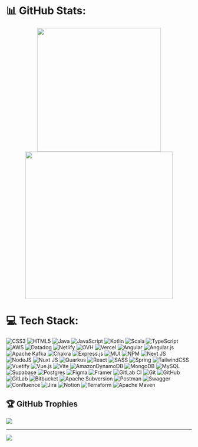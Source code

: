 # 📊 GitHub Stats:

<div align="center">
  <img width="336" src="https://github-readme-stats.vercel.app/api/top-langs/?username=tmaurie&theme=transparent&layout=compact&hide_border=true" />
  <img width="400" src="https://nirzak-streak-stats.vercel.app?user=tmaurie&theme=transparent&hide_border=true&border_radius=&date_format=j%20M%5B%20Y%5D&card_width=500)](https://git.io/streak-stats" />
</div>

# 💻 Tech Stack:

![CSS3](https://img.shields.io/badge/css-%2320232a.svg?style=for-the-badge&logo=css3&logoColor=%231572B6)
![HTML5](https://img.shields.io/badge/html5-%2320232a?style=for-the-badge&logo=html5)
![Java](https://img.shields.io/badge/java-%2320232a.svg?style=for-the-badge&logo=openjdk)
![JavaScript](https://img.shields.io/badge/javascript-%2320232a.svg?style=for-the-badge&logo=javascript)
![Kotlin](https://img.shields.io/badge/kotlin-%2320232a.svg?style=for-the-badge&logo=kotlin)
![Scala](https://img.shields.io/badge/scala-%2320232a.svg?style=for-the-badge&logo=scala&logoColor=%23DC322F)
![TypeScript](https://img.shields.io/badge/typescript-%2320232a.svg?style=for-the-badge&logo=typescript&logoColor=%23007ACC)
![AWS](https://img.shields.io/badge/AWS-%2320232a.svg?style=for-the-badge&logo=amazonwebservices&logoColor=%23FF9900)
![Datadog](https://img.shields.io/badge/datadog-%2320232a.svg?style=for-the-badge&logo=datadog&logoColor=%23632CA6)
![Netlify](https://img.shields.io/badge/netlify-%2320232a.svg?style=for-the-badge&logo=netlify&logoColor=#00C7B7)
![OVH](https://img.shields.io/badge/ovh-%2320232a.svg?style=for-the-badge&logo=ovh&logoColor=%23123F6D)
![Vercel](https://img.shields.io/badge/vercel-%23000000.svg?style=for-the-badge&logo=vercel&logoColor=white)
![Angular](https://img.shields.io/badge/angular-%23DD0031.svg?style=for-the-badge&logo=angular&logoColor=white)
![Angular.js](https://img.shields.io/badge/angular.js-%23E23237.svg?style=for-the-badge&logo=angularjs&logoColor=white)
![Apache Kafka](https://img.shields.io/badge/Apache%20Kafka-000?style=for-the-badge&logo=apachekafka)
![Chakra](https://img.shields.io/badge/chakra-%234ED1C5.svg?style=for-the-badge&logo=chakraui&logoColor=white)
![Express.js](https://img.shields.io/badge/express.js-%23404d59.svg?style=for-the-badge&logo=express&logoColor=%2361DAFB)
![MUI](https://img.shields.io/badge/MUI-%230081CB.svg?style=for-the-badge&logo=mui&logoColor=white)
![NPM](https://img.shields.io/badge/NPM-%23CB3837.svg?style=for-the-badge&logo=npm&logoColor=white)
![Next JS](https://img.shields.io/badge/Next-black?style=for-the-badge&logo=next.js&logoColor=white)
![NodeJS](https://img.shields.io/badge/node.js-6DA55F?style=for-the-badge&logo=node.js&logoColor=white)
![Nuxt JS](https://img.shields.io/badge/Nuxt-002E3B?style=for-the-badge&logo=nuxt.js&logoColor=#00DC82)
![Quarkus](https://img.shields.io/badge/quarkus-%234794EB.svg?style=for-the-badge&logo=quarkus&logoColor=white)
![React](https://img.shields.io/badge/react-%2320232a.svg?style=for-the-badge&logo=react&logoColor=%2361DAFB)
![SASS](https://img.shields.io/badge/SASS-hotpink.svg?style=for-the-badge&logo=SASS&logoColor=white)
![Spring](https://img.shields.io/badge/spring-%236DB33F.svg?style=for-the-badge&logo=spring&logoColor=white)
![TailwindCSS](https://img.shields.io/badge/tailwindcss-%2338B2AC.svg?style=for-the-badge&logo=tailwind-css&logoColor=white)
![Vuetify](https://img.shields.io/badge/Vuetify-1867C0?style=for-the-badge&logo=vuetify&logoColor=AEDDFF)
![Vue.js](https://img.shields.io/badge/vue.js-%2335495e.svg?style=for-the-badge&logo=vuedotjs&logoColor=%234FC08D)
![Vite](https://img.shields.io/badge/vite-%23646CFF.svg?style=for-the-badge&logo=vite&logoColor=white)
![AmazonDynamoDB](https://img.shields.io/badge/Amazon%20DynamoDB-4053D6?style=for-the-badge&logo=Amazon%20DynamoDB&logoColor=white)
![MongoDB](https://img.shields.io/badge/MongoDB-%234ea94b.svg?style=for-the-badge&logo=mongodb&logoColor=white)
![MySQL](https://img.shields.io/badge/mysql-4479A1.svg?style=for-the-badge&logo=mysql&logoColor=white)
![Supabase](https://img.shields.io/badge/Supabase-3ECF8E?style=for-the-badge&logo=supabase&logoColor=white)
![Postgres](https://img.shields.io/badge/postgres-%23316192.svg?style=for-the-badge&logo=postgresql&logoColor=white)
![Figma](https://img.shields.io/badge/figma-%23F24E1E.svg?style=for-the-badge&logo=figma&logoColor=white)
![Framer](https://img.shields.io/badge/Framer-black?style=for-the-badge&logo=framer&logoColor=blue)
![GitLab CI](https://img.shields.io/badge/gitlab%20CI-%23181717.svg?style=for-the-badge&logo=gitlab&logoColor=white)
![Git](https://img.shields.io/badge/git-%23F05033.svg?style=for-the-badge&logo=git&logoColor=white)
![GitHub](https://img.shields.io/badge/github-%23121011.svg?style=for-the-badge&logo=github&logoColor=white)
![GitLab](https://img.shields.io/badge/gitlab-%23181717.svg?style=for-the-badge&logo=gitlab&logoColor=white)
![Bitbucket](https://img.shields.io/badge/bitbucket-%230047B3.svg?style=for-the-badge&logo=bitbucket&logoColor=white)
![Apache Subversion](https://img.shields.io/badge/subversion-%23809CC9.svg?style=for-the-badge&logo=subversion&logoColor=white)
![Postman](https://img.shields.io/badge/Postman-FF6C37?style=for-the-badge&logo=postman&logoColor=white)
![Swagger](https://img.shields.io/badge/-Swagger-%23Clojure?style=for-the-badge&logo=swagger&logoColor=white)
![Confluence](https://img.shields.io/badge/confluence-%23172BF4.svg?style=for-the-badge&logo=confluence&logoColor=white)
![Jira](https://img.shields.io/badge/jira-%230A0FFF.svg?style=for-the-badge&logo=jira&logoColor=white)
![Notion](https://img.shields.io/badge/Notion-%23000000.svg?style=for-the-badge&logo=notion&logoColor=white)
![Terraform](https://img.shields.io/badge/terraform-%235835CC.svg?style=for-the-badge&logo=terraform&logoColor=white)
![Apache Maven](https://img.shields.io/badge/Apache%20Maven-C71A36?style=for-the-badge&logo=Apache%20Maven&logoColor=white)

## 🏆 GitHub Trophies

![](https://github-profile-trophy.vercel.app/?username=tmaurie&theme=github_dark&no-frame=true&no-bg=true&margin-w=4)

---
[![](https://visitcount.itsvg.in/api?id=tmaurie&icon=5&color=6)](https://visitcount.itsvg.in)